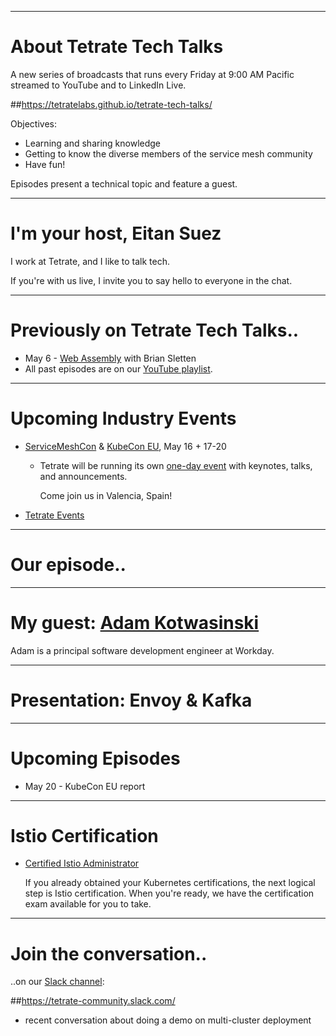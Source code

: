 
---
# About Tetrate Tech Talks

A new series of broadcasts that runs every Friday at 9:00 AM Pacific
  streamed to YouTube and to LinkedIn Live.

##https://tetratelabs.github.io/tetrate-tech-talks/

Objectives:

- Learning and sharing knowledge
- Getting to know the diverse members of the service mesh community
- Have fun!

Episodes present a technical topic and feature a guest.

---
# I'm your host, Eitan Suez

I work at Tetrate, and I like to talk tech.

If you're with us live, I invite you to say hello to everyone in the chat.

---
# Previously on Tetrate Tech Talks..

- May 6 - [Web Assembly](../../episode5/) with Brian Sletten
- All past episodes are on our [YouTube playlist](https://www.youtube.com/playlist?list=PLm51GPKRAmTlOkjWDJBQYtjcc9WPk4E4F).

---
# Upcoming Industry Events

- [ServiceMeshCon](https://events.linuxfoundation.org/servicemeshcon-europe/) & [KubeCon EU](https://events.linuxfoundation.org/kubecon-cloudnativecon-europe/), May 16 + 17-20

    - Tetrate will be running its own [one-day event](https://www.tetrate.io/event/tetrate-envoy-and-service-mesh-immersion-day/) with keynotes, talks, and announcements.

        Come join us in Valencia, Spain!

- [Tetrate Events](https://www.tetrate.io/events/)

---
# Our episode..

---
# My guest: [Adam Kotwasinski](https://www.linkedin.com/in/bsletten/)

Adam is a principal software development engineer at Workday.

---
# Presentation: Envoy & Kafka

---
# Upcoming Episodes

- May 20 - KubeCon EU report

---
# Istio Certification

- [Certified Istio Administrator](https://academy.tetrate.io/courses/certified-istio-administrator)

    If you already obtained your Kubernetes certifications, the next logical step is Istio certification.
    When you're ready, we have the certification exam available for you to take.

---
# Join the conversation..

..on our [Slack channel](https://tetrate-community.slack.com/):

##https://tetrate-community.slack.com/

  - recent conversation about doing a demo on multi-cluster deployment

